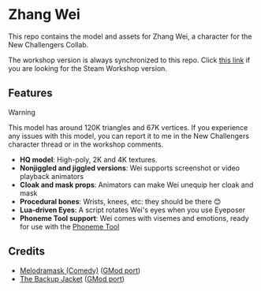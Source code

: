 # Zhang Wei

This repo contains the model and assets for Zhang Wei, a character for the New Challengers Collab.

The workshop version is always synchronized to this repo. Click [this link](https://steamcommunity.com/sharedfiles/filedetails/?id=3585365082) if you are looking for the Steam Workshop version.

## Features

> [!WARNING]
> This model has around 120K triangles and 67K vertices. If you experience any issues with this model, you can report it to me in the New Challengers character thread or in the workshop comments.

- **HQ model**: High-poly, 2K and 4K textures.
- **Nonjiggled and jiggled versions**: Wei supports screenshot or video playback animators
- **Cloak and mask props**: Animators can make Wei unequip her cloak and mask
- **Procedural bones**: Wrists, knees, etc: they should be there 😊
- **Lua-driven Eyes**: A script rotates Wei's eyes when you use Eyeposer
- **Phoneme Tool support**: Wei comes with visemes and emotions, ready for use with the [Phoneme Tool](https://steamcommunity.com/sharedfiles/filedetails/?id=465506167)

## Credits

- [Melodramask (Comedy)](https://steamcommunity.com/sharedfiles/filedetails/?id=3033497807) ([GMod port](https://steamcommunity.com/sharedfiles/filedetails/?id=3574419691))
- [The Backup Jacket](https://steamcommunity.com/sharedfiles/filedetails/?id=298016300) ([GMod port](https://steamcommunity.com/sharedfiles/filedetails/?id=1893221426))
